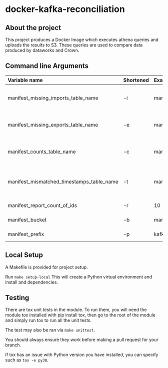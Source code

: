 # docker-kafka-reconciliation

## About the project
This project produces a Docker Image which executes athena queries and uploads the results to S3. 
These queries are used to compare data produced by dataworks and Crown. 


## Command line Arguments

|Variable name|Shortened|Example|Description|Required|
|:---|:---|:---|:---|:---|
|manifest_missing_imports_table_name| -i |manifest_missing_imports|The Athena table name for missing imports.|
|manifest_missing_exports_table_name| -e |manifest_missing_exports|The Athena table name for missing exports.|
|manifest_counts_table_name| -c |manifest_counts|The Athena table name for manifest counts.|
|manifest_mismatched_timestamps_table_name| -t |manifest_mismatched_timestamps|The Athena table name for mismatched timestamps.|
|manifest_report_count_of_ids| -r |10|Number of ids.|
|manifest_bucket| -b |manifest_bucket|S3 bucket name.|yes|
|manifest_prefix| -p |kafka/reconciliation/|Base S3 prefix.|


## Local Setup

A Makefile is provided for project setup.

Run `make setup-local` This will create a Python virtual environment and install and dependencies. 

## Testing

There are tox unit tests in the module. To run them, you will need the module tox installed with pip install tox, then go to the root of the module and simply run tox to run all the unit tests.

The test may also be ran via `make unittest`.

You should always ensure they work before making a pull request for your branch.

If tox has an issue with Python version you have installed, you can specify such as `tox -e py38`.



